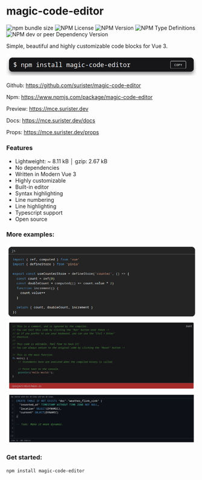 # magic-code-editor

![npm bundle size](https://img.shields.io/bundlephobia/min/magic-code-editor)
![NPM License](https://img.shields.io/npm/l/magic-code-editor)
![NPM Version](https://img.shields.io/npm/v/magic-code-editor)
![NPM Type Definitions](https://img.shields.io/npm/types/magic-code-editor)
![NPM dev or peer Dependency Version](https://img.shields.io/npm/dependency-version/magic-code-editor/peer/vue)

Simple, beautiful and highly customizable code blocks for Vue 3.

![img.png](images/img.png)

Github: https://github.com/surister/magic-code-editor

Npm: https://www.npmjs.com/package/magic-code-editor

Preview: https://mce.surister.dev

Docs: https://mce.surister.dev/docs

Props: https://mce.surister.dev/props


### Features
- Lightweight: ~ 8.11 kB │ gzip: 2.67 kB
- No dependencies
- Written in Modern Vue 3
- Highly customizable
- Built-in editor
- Syntax highlighting
- Line numbering
- Line highlighting
- Typescript support
- Open source

### More examples:
![img.png](images/img_3.png)
![img_1.png](images/img_1.png)
![img_2.png](images/img_2.png)
### Get started:
`npm install magic-code-editor`




